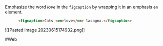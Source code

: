 Emphasize the word *love* in the `figcaption` by wrapping it in an emphasis `em` element. 

```html 
      <figcaption>Cats <em>love</em> lasagna.</figcaption>
```

![[Pasted image 20230615174932.png]]


#Web
